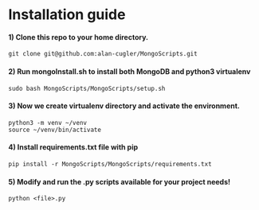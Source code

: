 # Installation guide

#### 1) Clone this repo to your home directory.
```
git clone git@github.com:alan-cugler/MongoScripts.git
```

#### 2) Run mongoInstall.sh to install both MongoDB and python3 virtualenv
```
sudo bash MongoScripts/MongoScripts/setup.sh
```

#### 3) Now we create virtualenv directory and activate the environment. 
```
python3 -m venv ~/venv
source ~/venv/bin/activate
```

#### 4) Install requirements.txt file with pip
```
pip install -r MongoScripts/MongoScripts/requirements.txt
```

#### 5) Modify and run the .py scripts available for your project needs!
```
python <file>.py
```
